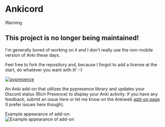# Ankicord

> [!WARNING]
> ## This project is no longer being maintained!
> I'm generally bored of working on it and I don't really use the non-mobile version of Anki these days.
>
> Feel free to fork the repository and, because I forgot to add a license at the start, do whatever you want with it! :-)

[![pypresence](https://img.shields.io/badge/using-pypresence-00bb88.svg?style=for-the-badge&logo=discord&logoWidth=20)](https://github.com/qwertyquerty/pypresence)

An Anki add-on that utilizes the pypresence library and updates your Discord status (Rich Presence) to display your Anki activity. If you have any feedback, submit an issue here or let me know on the Ankiweb [add-on page](https://ankiweb.net/shared/info/1828536813) (I prefer issues here though).

Example appearance of add-on:<br>
![Example appearance of add-on](https://i.imgur.com/7eOv0ri.png)

